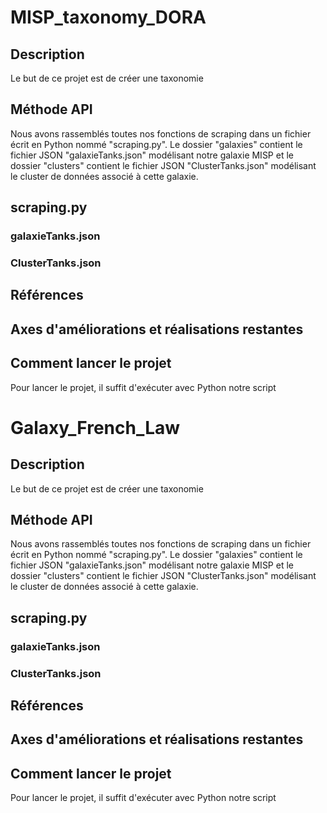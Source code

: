 # MISP_taxonomy_DORA

## Description

Le but de ce projet est de créer une taxonomie 

## Méthode API
Nous avons rassemblés toutes nos fonctions de scraping dans un fichier écrit en Python nommé "scraping.py".
Le dossier "galaxies" contient le fichier JSON "galaxieTanks.json" modélisant notre galaxie MISP et le dossier "clusters" contient le fichier JSON "ClusterTanks.json" modélisant le cluster de données associé à cette galaxie.

## scraping.py

### galaxieTanks.json

  
### ClusterTanks.json


## Références

## Axes d'améliorations et réalisations restantes

## Comment lancer le projet

Pour lancer le projet, il suffit d'exécuter avec Python notre script


# Galaxy_French_Law

## Description

Le but de ce projet est de créer une taxonomie 

## Méthode API
Nous avons rassemblés toutes nos fonctions de scraping dans un fichier écrit en Python nommé "scraping.py".
Le dossier "galaxies" contient le fichier JSON "galaxieTanks.json" modélisant notre galaxie MISP et le dossier "clusters" contient le fichier JSON "ClusterTanks.json" modélisant le cluster de données associé à cette galaxie.

## scraping.py

### galaxieTanks.json

  
### ClusterTanks.json


## Références

## Axes d'améliorations et réalisations restantes

## Comment lancer le projet

Pour lancer le projet, il suffit d'exécuter avec Python notre script
